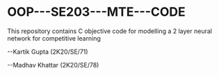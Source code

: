 # OOP---SE203---MTE---CODE

This repository contains C objective code for modelling a 2 layer neural network for competitive learning

--Kartik Gupta (2K20/SE/71)

--Madhav Khattar (2K20/SE/78)
